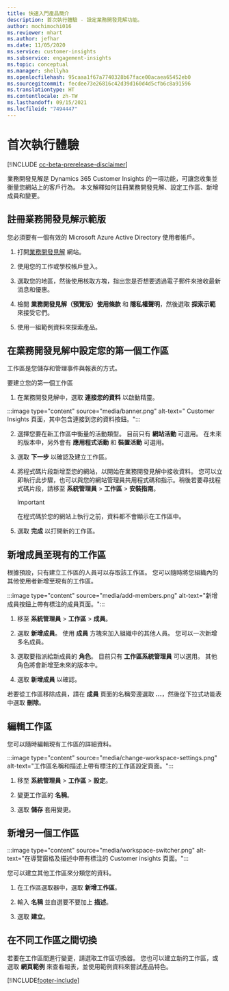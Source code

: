 ```yaml
---
title: 快速入門產品簡介
description: 首次執行體驗 - 設定業務開發見解功能。
author: mochimochi016
ms.reviewer: mhart
ms.author: jefhar
ms.date: 11/05/2020
ms.service: customer-insights
ms.subservice: engagement-insights
ms.topic: conceptual
ms.manager: shellyha
ms.openlocfilehash: 95caaa1f67a7740328b67face00acaea65452eb0
ms.sourcegitcommit: fecdee73e26816c42d39d160d4d5cfb6c8a91596
ms.translationtype: HT
ms.contentlocale: zh-TW
ms.lasthandoff: 09/15/2021
ms.locfileid: "7494447"
---
```

# <a name="first-run-experience"></a>首次執行體驗

[!INCLUDE [cc-beta-prerelease-disclaimer](includes/cc-beta-prerelease-disclaimer.md)]

業務開發見解是 Dynamics 365 Customer Insights 的一項功能，可讓您收集並衡量您網站上的客戶行為。 本文解釋如何註冊業務開發見解、設定工作區、新增成員和變更。

## <a name="sign-up-for-a-demo-of-engagement-insights"></a>註冊業務開發見解示範版

您必須要有一個有效的 Microsoft Azure Active Directory 使用者帳戶。 

1. 打開[業務開發見解](https://home.ci.ai.dynamics.com/app/engagement-insights) 網站。 

1. 使用您的工作或學校帳戶登入。

1. 選取您的地區，然後使用核取方塊，指出您是否想要透過電子郵件來接收最新消息和優惠。

1. 檢閱 **業務開發見解（預覽版）使用條款** 和 **隱私權聲明**，然後選取 **探索示範** 來接受它們。

1. 使用一組範例資料來探索產品。 

## <a name="set-up-your-first-workspace-in-engagement-insights"></a>在業務開發見解中設定您的第一個工作區

工作區是您儲存和管理事件與報表的方式。

要建立您的第一個工作區

1. 在業務開發見解中，選取 **連接您的資料** 以啟動精靈。 

:::image type="content" source="media/banner.png" alt-text=" Customer Insights 頁面，其中包含連接到您的資料按鈕。":::

2. 選擇您要在新工作區中衡量的活動類型。 目前只有 **網站活動** 可選用。 在未來的版本中，另外會有 **應用程式活動** 和 **裝置活動** 可選用。

1. 選取 **下一步** 以確認及建立工作區。

1. 將程式碼片段新增至您的網站，以開始在業務開發見解中接收資料。 您可以立即執行此步驟，也可以與您的網站管理員共用程式碼和指示。稍後若要尋找程式碼片段，請移至 **系統管理員** > **工作區** > **安裝指南**。

   > [!IMPORTANT]
   > 在程式碼於您的網站上執行之前，資料都不會顯示在工作區中。

1. 選取 **完成** 以打開新的工作區。 

## <a name="add-members-to-an-existing-workspace"></a>新增成員至現有的工作區

根據預設，只有建立工作區的人員可以存取該工作區。 您可以隨時將您組織內的其他使用者新增至現有的工作區。

:::image type="content" source="media/add-members.png" alt-text="新增成員按鈕上帶有標注的成員頁面。":::

1. 移至 **系統管理員** > **工作區** > **成員**。

2. 選取 **新增成員**。 使用 **成員** 方塊來加入組織中的其他人員。 您可以一次新增多名成員。

3. 選取要指派給新成員的 **角色**。 目前只有 **工作區系統管理員** 可以選用。 其他角色將會新增至未來的版本中。

4. 選取 **新增成員** 以確認。

若要從工作區移除成員，請在 **成員** 頁面的名稱旁邊選取 **...**，然後從下拉式功能表中選取 **刪除**。

## <a name="edit-a-workspace"></a>編輯工作區

您可以隨時編輯現有工作區的詳細資料。

:::image type="content" source="media/change-workspace-settings.png" alt-text="工作區名稱和描述上帶有標注的工作區設定頁面。":::

1. 移至 **系統管理員** > **工作區** > **設定**。

1. 變更工作區的 **名稱**。

1. 選取 **儲存** 套用變更。

## <a name="add-another-new-workspace"></a>新增另一個工作區

:::image type="content" source="media/workspace-switcher.png" alt-text="在導覽窗格及描述中帶有標注的 Customer insights 頁面。":::

您可以建立其他工作區來分類您的資料。

1. 在工作區選取器中，選取 **新增工作區**。

1. 輸入 **名稱** 並自選要不要加上 **描述**。

1. 選取 **建立**。

## <a name="switch-between-workspaces"></a>在不同工作區之間切換

若要在工作區間進行變更，請選取工作區切換器。 您也可以建立新的工作區，或選取 **網頁範例** 來查看報表，並使用範例資料來嘗試產品特色。 



[!INCLUDE[footer-include](../includes/footer-banner.md)]